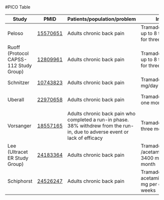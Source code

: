 #PICO Table

Study        | PMID                                    |Patients/population/problem|Intervention|Comparison|Outcome|
------------ | --------------------------------------|---------------------------|------------|----------|-------|
| Peloso    |[15570651](http://pubmed.gov/15570651) |Adults chronic back pain |  Tramadol/acetaminophen up to 8 tablets per day for three months   | Placebo | Pain (VAS)|
| Ruoff  (Protocol CAPSS-112 Study Group)|[12809961](http://pubmed.gov/12809961) |Adults chronic back pain                          | Tramadol/acetaminophen up to 8 tablets per day for three months | Placebo |Pain (VAS)|
| Schnitzer    |[10743823](http://pubmed.gov/10743823) |Adults chronic back pain| Tramadol up to 400 mg/day for one month |Placebo|Pain (VAS)|
| Uberall      |[22970658](http://pubmed.gov/22970658) |Adults chronic back pain| Tramadol 200 mg/day for one month |Placebo|Pain (11 point NRS)|
| Vorsanger    |[18557165](http://pubmed.gov/18557165) |Adults chronic back pain who completed a run-in phase. 38% withdrew from the run-in, due to adverse event or lack of efficacy | Tramadol 300 mg/day for three months |Placebo|Pain (VAS)|
| Lee (Ultracet ER Study Group)    |[24183364](http://pubmed.gov/24183364) |Adults chronic back pain| Tramadol up to 300 mg /acetaminophen up to 3400 mg per day for one month |Placebo|Pain (VAS)|
| Schiphorst   |[24526247](http://pubmed.gov/24526247) |Adults chronic back pain| Tramadol 225 mg and acetaminophen 1,950 mg per day for two weeks  |Placebo|Pain (VAS)|
